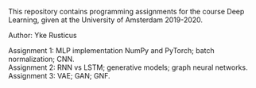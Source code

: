 This repository contains programming assignments for the course Deep Learning, given at the University of Amsterdam 2019-2020.

Author: Yke Rusticus

Assignment 1: MLP implementation NumPy and PyTorch; batch normalization; CNN. <br>
Assignment 2: RNN vs LSTM; generative models; graph neural networks. <br>
Assignment 3: VAE; GAN; GNF.
